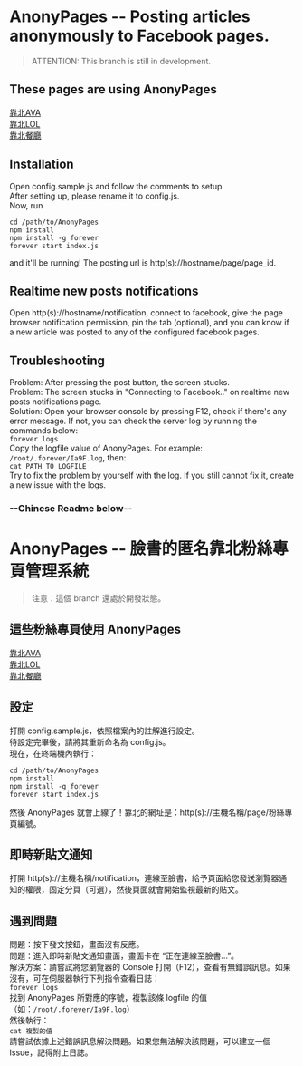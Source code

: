 # AnonyPages -- Posting articles anonymously to Facebook pages.  

> ATTENTION: This branch is still in development.  

## These pages are using AnonyPages  
[靠北AVA](https://www.facebook.com/KaoBeiAVA/)  
[靠北LOL](https://www.facebook.com/KaoBeiLOL/)  
[靠北餐廳](https://www.facebook.com/%E9%9D%A0%E5%8C%97%E9%A4%90%E5%BB%B3-338773669580269)  

## Installation  
Open config.sample.js and follow the comments to setup.  
After setting up, please rename it to config.js.  
Now, run  
```  
cd /path/to/AnonyPages  
npm install  
npm install -g forever  
forever start index.js  
```  
and it'll be running! The posting url is http(s)://hostname/page/page_id.  

## Realtime new posts notifications  
Open http(s)://hostname/notification, connect to facebook, give the page browser notification permission, pin the tab (optional), and you can know if a new article was posted to any of the configured facebook pages.  

## Troubleshooting  
Problem: After pressing the post button, the screen stucks.  
Problem: The screen stucks in "Connecting to Facebook.." on realtime new posts notifications page.  
Solution: Open your browser console by pressing F12, check if there's any error message. If not, you can check the server log by running the commands below:  
`
forever logs
`  
Copy the logfile value of AnonyPages. For example: `/root/.forever/Ia9F.log`, then:  
`
cat PATH_TO_LOGFILE
`  
Try to fix the problem by yourself with the log. If you still cannot fix it, create a new issue with the logs.  

### --Chinese Readme below--  
# AnonyPages -- 臉書的匿名靠北粉絲專頁管理系統  

> 注意：這個 branch 還處於開發狀態。  

## 這些粉絲專頁使用 AnonyPages  
[靠北AVA](https://www.facebook.com/KaoBeiAVA/)  
[靠北LOL](https://www.facebook.com/KaoBeiLOL/)  
[靠北餐廳](https://www.facebook.com/%E9%9D%A0%E5%8C%97%E9%A4%90%E5%BB%B3-338773669580269)  

## 設定  
打開 config.sample.js，依照檔案內的註解進行設定。  
待設定完畢後，請將其重新命名為 config.js。  
現在，在終端機內執行：  
```  
cd /path/to/AnonyPages  
npm install  
npm install -g forever  
forever start index.js  
```  
然後 AnonyPages 就會上線了！靠北的網址是：http(s)://主機名稱/page/粉絲專頁編號。  

## 即時新貼文通知  
打開 http(s)://主機名稱/notification，連線至臉書，給予頁面給您發送瀏覽器通知的權限，固定分頁（可選），然後頁面就會開始監視最新的貼文。  

## 遇到問題  
問題：按下發文按鈕，畫面沒有反應。  
問題：進入即時新貼文通知畫面，畫面卡在 “正在連線至臉書...”。  
解決方案：請嘗試將您瀏覽器的 Console 打開（F12），查看有無錯誤訊息。如果沒有，可在伺服器執行下列指令查看日誌：  
`
forever logs
`  
找到 AnonyPages 所對應的序號，複製該條 logfile 的值（如：`/root/.forever/Ia9F.log`）  
然後執行：  
`
cat 複製的值
`  
請嘗試依據上述錯誤訊息解決問題。如果您無法解決該問題，可以建立一個 Issue，記得附上日誌。  
